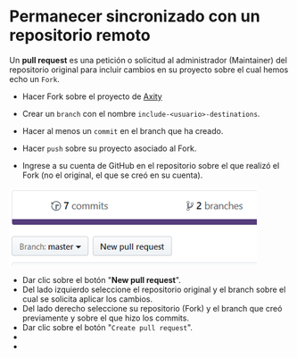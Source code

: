 # Permanecer sincronizado con un repositorio remoto

Un **pull request** es una petición o solicitud al administrador (Maintainer) del repositorio original para incluir cambios en su proyecto sobre el cual hemos echo un `Fork`.

 - Hacer Fork sobre el proyecto de [Axity](https://github.com/achamizoch/axity-collaboration-travel-plans)

 - Crear un `branch` con el nombre `include-<usuario>-destinations`.
 - Hacer al menos un `commit` en el branch que ha creado.
 - Hacer `push` sobre su proyecto asociado al Fork.
 - Ingrese a su cuenta de GitHub en el repositorio sobre el que realizó el Fork (no el original, el que se creó en su cuenta).

![img_13_git_request_01](images/img_13_git_request_01.png)

 - Dar clic sobre el botón "**New pull request**".
 - Del lado izquierdo seleccione el repositorio original y el branch sobre el cual se solicita aplicar los cambios.
 - Del lado derecho seleccione su repositorio (Fork) y el branch que creó previamente y sobre el que hizo los commits.
 - Dar clic sobre el botón "`Create pull request`".
 - 
 - 
<!--stackedit_data:
eyJoaXN0b3J5IjpbMTg3Mzk1MTM2LDE4NjY0NjUzNDQsLTE1MT
E5MDA0MDgsMTkwMzM2NTczMSwxOTUxMDE5MDgwXX0=
-->